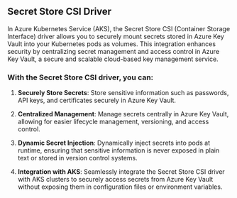 ## Secret Store CSI Driver

In Azure Kubernetes Service (AKS), the Secret Store CSI (Container Storage Interface) driver allows you to securely mount secrets stored in Azure Key Vault into your Kubernetes pods as volumes. This integration enhances security by centralizing secret management and access control in Azure Key Vault, a secure and scalable cloud-based key management service.

### With the Secret Store CSI driver, you can:

1. **Securely Store Secrets**: Store sensitive information such as passwords, API keys, and certificates securely in Azure Key Vault.

2. **Centralized Management**: Manage secrets centrally in Azure Key Vault, allowing for easier lifecycle management, versioning, and access control.

3. **Dynamic Secret Injection**: Dynamically inject secrets into pods at runtime, ensuring that sensitive information is never exposed in plain text or stored in version control systems.

4. **Integration with AKS**: Seamlessly integrate the Secret Store CSI driver with AKS clusters to securely access secrets from Azure Key Vault without exposing them in configuration files or environment variables.
